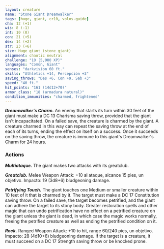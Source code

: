 ```yaml
---
layout: creature
name: "Stone Giant Dreamwalker"
tags: [huge, giant, cr10, volos-guide]
cha: 12 (+1)
wis: 8 (-1)
int: 10 (0)
con: 21 (+5)
dex: 14 (+2)
str: 23 (+6)
size: Huge giant (stone giant)
alignment: chaotic neutral
challenge: "10 (5,900 XP)"
languages: "Común, Giant"
senses: "darkvision 60 ft."
skills: "Athletics +14, Percepción +3"
saving_throws: "Des +6, Con +9, Sab +3"
speed: "40 ft."
hit_points: "161 (14d12+70)"
armor_class: "18 (armadura natural)"
condition_immunities: "charmed, frightened"
---
```


***Dreamwalker's Charm.*** An enemy that starts its turn within 30 feet of the giant must make a DC 13 Charisma saving throw, provided that the giant isn't incapacitated. On a failed save, the creature is charmed by the giant. A creature charmed in this way can repeat the saving throw at the end of each of its turns, ending the effect on itself on a success. Once it succeeds on the saving throw, the creature is immune to this giant's Dreamwalker's Charm for 24 hours.

### Actions

***Multiataque.*** The giant makes two attacks with its greatclub.

***Greatclub.*** Melee Weapon Attack: +10 al ataque, alcance 15 pies, un objetivo. Impacto: 19 (3d8+6) bludgeoning damage.

***Petrifying Touch.*** The giant touches one Medium or smaller creature within 10 feet of it that is charmed by it. The target must make a DC 17 Constitution saving throw. On a failed save, the target becomes petrified, and the giant can adhere the target to its stony body. Greater restoration spells and other magic that can undo petrification have no effect on a petrified creature on the giant unless the giant is dead, in which case the magic works normally, freeing the petrified creature as well as ending the petrified condition on it.

***Rock.*** Ranged Weapon Attack: +10 to hit, range 60/240 pies, un objetivo. Impacto: 28 (4d10+6) bludgeoning damage. If the target is a creature, it must succeed on a DC 17 Strength saving throw or be knocked prone.
